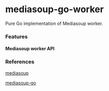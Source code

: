 # mediasoup-go-worker
Pure Go implementation of Mediasoup worker.

### Features
#### Mediasoup worker API



### References

[mediasoup](https://github.com/versatica/mediasoup)

[mediasoup-go](https://pkg.go.dev/github.com/jiyeyuran/mediasoup-go)
